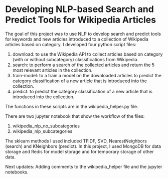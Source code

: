 # Developing NLP-based Search and Predict Tools for Wikipedia Articles

The goal of this project was to use NLP to develop search and predict tools for keywords and new articles introduced to a collection of Wikipedia articles based on category. I developed four python script files:

1. download: to use the Wikipedia API to collect articles based on category (with or without subcategory) classifications from Wikipedia. 
2. search: to perform a search of the collected articles and return the 5 most relevant articles in the collection.
3. train-model: to a train a model on the downloaded articles to predict the category classification of a new article that is introduced into the collection. 
4. predict: to predict the category classification of a new article that is introduced into the collection. 

The functions in these scripts are in the wikipedia_helper.py file.

There are two jupyter notebook that show the workflow of the files:
1. wikipedia_nlp_no_subcategories
2. wikipedia_nlp_subcategories

The sklearn methods I used included TFIDF, SVD, NearestNeighbors (search) and KNeighbors (predict). In this project, I used MongoDB for data storage and Redis for model storage and for temporary storage of other data.

Next updates: Adding comments to the wikipedia_helper file and the jupyter notebooks.
